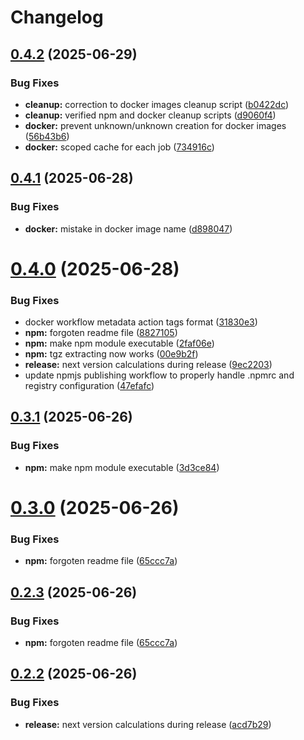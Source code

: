 # Changelog

## [0.4.2](https://github.com/OleksandrKucherenko/mcp-obsidian-via-rest/compare/v0.4.1...v0.4.2) (2025-06-29)


### Bug Fixes

* **cleanup:** correction to docker images cleanup script ([b0422dc](https://github.com/OleksandrKucherenko/mcp-obsidian-via-rest/commit/b0422dc3389d47c7b3092663016c2f11f3e5daab))
* **cleanup:** verified npm and docker cleanup scripts ([d9060f4](https://github.com/OleksandrKucherenko/mcp-obsidian-via-rest/commit/d9060f47d1825ff81cb200e81a8ce04114ce77d4))
* **docker:** prevent unknown/unknown creation for docker images ([56b43b6](https://github.com/OleksandrKucherenko/mcp-obsidian-via-rest/commit/56b43b6472f81272e8a8a946cc0f748aafd673d2))
* **docker:** scoped cache for each job ([734916c](https://github.com/OleksandrKucherenko/mcp-obsidian-via-rest/commit/734916cda77b5830c69c31e8a2b5721a83f482db))

## [0.4.1](https://github.com/OleksandrKucherenko/mcp-obsidian-via-rest/compare/v0.4.0...v0.4.1) (2025-06-28)


### Bug Fixes

* **docker:** mistake in docker image name ([d898047](https://github.com/OleksandrKucherenko/mcp-obsidian-via-rest/commit/d8980473fad7ae491b88c15430f895cf9439e2cb))

# [0.4.0](https://github.com/OleksandrKucherenko/mcp-obsidian-via-rest/compare/v0.3.1...v0.4.0) (2025-06-28)


### Bug Fixes

* docker workflow metadata action tags format ([31830e3](https://github.com/OleksandrKucherenko/mcp-obsidian-via-rest/commit/31830e36c775279e2e3bf07e8c2613787f28c318))
* **npm:** forgoten readme file ([8827105](https://github.com/OleksandrKucherenko/mcp-obsidian-via-rest/commit/88271050a559be305e1b48c7af71b85956e571d4))
* **npm:** make npm module executable ([2faf06e](https://github.com/OleksandrKucherenko/mcp-obsidian-via-rest/commit/2faf06e99c079158cd0f740ec356bee88b3caef6))
* **npm:** tgz extracting now works ([00e9b2f](https://github.com/OleksandrKucherenko/mcp-obsidian-via-rest/commit/00e9b2f9784f864c7be5d4b9100368e77fcf7aa6))
* **release:** next version calculations during release ([9ec2203](https://github.com/OleksandrKucherenko/mcp-obsidian-via-rest/commit/9ec22035cc72f50cac38a9e8ba71947de1a01314))
* update npmjs publishing workflow to properly handle .npmrc and registry configuration ([47efafc](https://github.com/OleksandrKucherenko/mcp-obsidian-via-rest/commit/47efafc8ba438b5d85aa0fd3a590e2a168f19802))

## [0.3.1](https://github.com/OleksandrKucherenko/mcp-obsidian-via-rest/compare/v0.3.0...v0.3.1) (2025-06-26)


### Bug Fixes

* **npm:** make npm module executable ([3d3ce84](https://github.com/OleksandrKucherenko/mcp-obsidian-via-rest/commit/3d3ce844cf79154490bac4fce95b76c90f15b08a))

# [0.3.0](https://github.com/OleksandrKucherenko/mcp-obsidian-via-rest/compare/v0.2.2...v0.3.0) (2025-06-26)


### Bug Fixes

* **npm:** forgoten readme file ([65ccc7a](https://github.com/OleksandrKucherenko/mcp-obsidian-via-rest/commit/65ccc7a0820883f48edf08a5e62afd86d0b4e538))

## [0.2.3](https://github.com/OleksandrKucherenko/mcp-obsidian-via-rest/compare/v0.2.2...v0.2.3) (2025-06-26)


### Bug Fixes

* **npm:** forgoten readme file ([65ccc7a](https://github.com/OleksandrKucherenko/mcp-obsidian-via-rest/commit/65ccc7a0820883f48edf08a5e62afd86d0b4e538))

## [0.2.2](https://github.com/OleksandrKucherenko/mcp-obsidian-via-rest/compare/v0.2.2-beta.1...v0.2.2) (2025-06-26)


### Bug Fixes

* **release:** next version calculations during release ([acd7b29](https://github.com/OleksandrKucherenko/mcp-obsidian-via-rest/commit/acd7b29fc6a11c733fb2be4c263b5f83fe79ae04))
